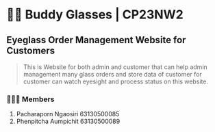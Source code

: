 # 🪸🫧 Buddy Glasses | CP23NW2 


## Eyeglass Order Management Website for Customers
> This is Website for both admin and customer that can help admin management many glass orders and store data of customer for customer can watch eyesight and process status on this website.

### 🧚‍♀️🧚 Members
1. Pacharaporn Ngaosiri 63130500085
2. Phenpitcha Aumpichit  63130500089
